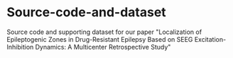 # Source-code-and-dataset
Source code and supporting dataset for our paper "Localization of Epileptogenic Zones in Drug-Resistant Epilepsy Based on SEEG Excitation-Inhibition Dynamics: A Multicenter Retrospective Study"
